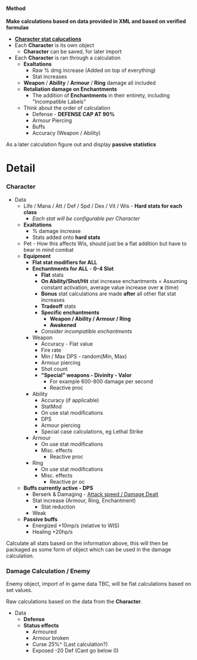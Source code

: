 
#### Method
**Make calculations based on data provided in XML and based on verified formulae** 
- [**Character stat calucations**](https://www.realmeye.com/wiki/character-stats)
- Each **Character** is its own object
	- **Character** can be saved, for later import
- Each **Character** is ran through a calculation
	- **Exaltations** 
		- Raw % dmg increase (Added on top of everything)
		- Stat increases
	- **Weapon** / **Ability** / **Armour** / **Ring** damage all included
	- **Retaliation damage on Enchantments**
		- The addition of **Enchantments** in their entirety, including "Incompatible Labels"
	- Think about the order of calculation
		- Defense - **DEFENSE CAP AT 90%**
		- Armour Piercing
		- Buffs
		- Accuracy (Weapon / Ability)

As a later calculation figure out and display **passive statistics**	

# Detail

### Character
- Data 
	- Life / Mana / Att / Def / Spd / Dex / Vit / Wis - **Hard stats for each class**
		- *Each stat will be configurable per Character*
	- **Exaltations** 
		- % damage increase
		- Stats added onto **hard stats**
	- Pet - How this affects Wis, should just be a flat addition but have to bear in mind combat
	- **Equipment** 
		- **Flat stat modifiers for ALL**
		- **Enchantments for ALL** - **0-4 Slot**
			- **Flat** stats
			- **On Ability/Shot/Hit** stat increase enchantments = Assuming constant activation, average value increase over **x** (time)
			- **Bonus** stat calculations are made **after** all other flat stat increases
			- **Tradeoff** stats
			- **Specific enchantments**
				- **Weapon / Ability / Armour / Ring**
				- **Awakened**
			- *Consider incompatible enchantments*
		- Weapon
			- Accuracy - Flat value
			- Fire rate
			- Min / Max DPS - random(Min, Max)
			- Armour piercing
			- Shot count
			- **"Special" weapons - Divinity - Valor**
				- For example 600-800 damage per second
				- Reactive proc
		- Ability
			- Accuracy (if applicable)
			- StatMod
			- On use stat modifications
			- DPS
			- Armour piercing
            - Special case calculations, eg Lethal Strike
		- Armour
			- On use stat modifications
			- Misc. effects
				- Reactive proc
		- Ring 
			- On use stat modifications
			- Misc. effects
				- Reactive pr oc
	- **Buffs currently active - DPS**
		- Berserk & Damaging - [Attack speed / Damage Dealt](https://www.realmeye.com/wiki/character-stats#dexterity) 
		- Stat increase (Armour, Ring, Enchantment)
			- Stat reduction 
		- Weak
	- **Passive buffs**
		- Energized +10mp/s (relative to WIS)
		- Healing +20hp/s

Calculate all stats based on the information above, this will then be packaged as some form of object which can be used in the damage calculation.

### Damage Calculation / Enemy
Enemy object, import of in game data TBC, will be flat calculations based on set values.

Raw calculations based on the data from the **Character**.

- Data
	- **Defense**
	- **Status effects**
		- Armoured
		- Armour broken
		- Curse 25%^ (Last calculation?)
		- Exposed -20 Def (Cant go below 0)
